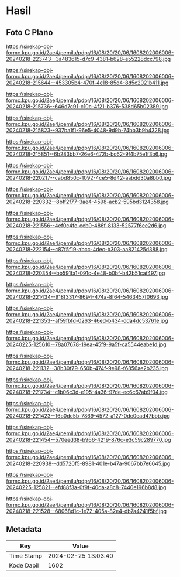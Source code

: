 # Hasil

## Foto C Plano

https://sirekap-obj-formc.kpu.go.id/2ae4/pemilu/pdpr/16/08/20/20/06/1608202006006-20240218-223743--3a483615-d7c9-4381-b628-e55228dcc798.jpg

https://sirekap-obj-formc.kpu.go.id/2ae4/pemilu/pdpr/16/08/20/20/06/1608202006006-20240218-215644--453305b4-470f-4e18-85d4-8d5c2021b411.jpg

https://sirekap-obj-formc.kpu.go.id/2ae4/pemilu/pdpr/16/08/20/20/06/1608202006006-20240218-215736--646d7c91-c10c-4f21-b376-538d65b02389.jpg

https://sirekap-obj-formc.kpu.go.id/2ae4/pemilu/pdpr/16/08/20/20/06/1608202006006-20240218-215823--937ba1f1-96e5-4048-9d9b-74bb3b9b4328.jpg

https://sirekap-obj-formc.kpu.go.id/2ae4/pemilu/pdpr/16/08/20/20/06/1608202006006-20240218-215851--6b283bb7-26e6-472b-bc62-9f4b75e1f3b6.jpg

https://sirekap-obj-formc.kpu.go.id/2ae4/pemilu/pdpr/16/08/20/20/06/1608202006006-20240218-220217--cabd850c-1092-4ce5-8d42-aabdd30a8bb0.jpg

https://sirekap-obj-formc.kpu.go.id/2ae4/pemilu/pdpr/16/08/20/20/06/1608202006006-20240218-220332--8bff2f77-3ae4-4598-acb2-595bd3124358.jpg

https://sirekap-obj-formc.kpu.go.id/2ae4/pemilu/pdpr/16/08/20/20/06/1608202006006-20240218-221556--4ef0c4fc-ceb0-486f-8133-52577f6ee2d6.jpg

https://sirekap-obj-formc.kpu.go.id/2ae4/pemilu/pdpr/16/08/20/20/06/1608202006006-20240218-222154--c87f5f19-abcc-4dec-b303-aa821425d388.jpg

https://sirekap-obj-formc.kpu.go.id/2ae4/pemilu/pdpr/16/08/20/20/06/1608202006006-20240218-220354--bb591fa1-091c-4e48-b0bf-b42b51caf497.jpg

https://sirekap-obj-formc.kpu.go.id/2ae4/pemilu/pdpr/16/08/20/20/06/1608202006006-20240218-221434--918f3317-8694-474a-8f64-5463457f0693.jpg

https://sirekap-obj-formc.kpu.go.id/2ae4/pemilu/pdpr/16/08/20/20/06/1608202006006-20240218-221353--af59fbfd-0263-46ed-b434-dda4dc53761e.jpg

https://sirekap-obj-formc.kpu.go.id/2ae4/pemilu/pdpr/16/08/20/20/06/1608202006006-20240225-125610--78a07678-19ea-45f9-9a5f-ca5544eabe1d.jpg

https://sirekap-obj-formc.kpu.go.id/2ae4/pemilu/pdpr/16/08/20/20/06/1608202006006-20240218-221132--38b30f79-650b-474f-9e98-f6856ae2b235.jpg

https://sirekap-obj-formc.kpu.go.id/2ae4/pemilu/pdpr/16/08/20/20/06/1608202006006-20240218-221734--c1b06c3d-e195-4a36-97de-ec6c67ab9f04.jpg

https://sirekap-obj-formc.kpu.go.id/2ae4/pemilu/pdpr/16/08/20/20/06/1608202006006-20240218-221423--16b0dc5b-7869-4572-a127-0dc0ead47bbb.jpg

https://sirekap-obj-formc.kpu.go.id/2ae4/pemilu/pdpr/16/08/20/20/06/1608202006006-20240218-221454--570eed38-b966-4219-876c-e3c59c289770.jpg

https://sirekap-obj-formc.kpu.go.id/2ae4/pemilu/pdpr/16/08/20/20/06/1608202006006-20240218-220938--dd5720f5-8981-401e-b47a-9067bb7e6645.jpg

https://sirekap-obj-formc.kpu.go.id/2ae4/pemilu/pdpr/16/08/20/20/06/1608202006006-20240225-125821--efd88f3a-0f9f-40da-a8c8-7440e196b8d8.jpg

https://sirekap-obj-formc.kpu.go.id/2ae4/pemilu/pdpr/16/08/20/20/06/1608202006006-20240218-221528--68068d1c-1e72-405a-82e4-db7a4241f5bf.jpg


## Metadata

| Key        | Value               |
| ---------- | ------------------- |
| Time Stamp | 2024-02-25 13:03:40 |
| Kode Dapil | 1602                |



